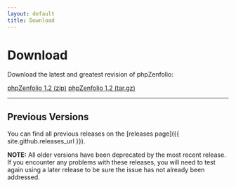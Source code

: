 ```yaml
---
layout: default
title: Download
---
```


Download
========

Download the latest and greatest revision of phpZenfolio:

<div class="center"><a href="https://github.com/lildude/phpZenfolio/archive/1.2.zip"><span class="btn btn-primary">phpZenfolio 1.2 (zip)</span></a> <a href="https://github.com/lildude/phpZenfolio/archive/1.2.tar.gz"><span class="btn btn-primary">phpZenfolio 1.2 (tar.gz)</span></a></div>

---

Previous Versions
-----------------

You can find all previous releases on the [releases page]({{ site.github.releases_url }}).

**NOTE:** All older versions have been deprecated by the most recent release. If you encounter any problems with these releases, you will need to test again using a later release to be sure the issue has not already been addressed.
